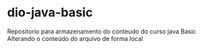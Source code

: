 # dio-java-basic
Repositorio para armazenamento do conteudo do curso java Basic
Alterando o conteúdo do arquivo de forma local